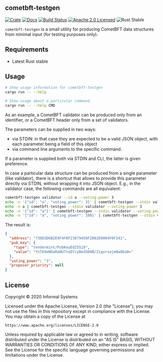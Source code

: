 ## cometbft-testgen

[![Crate][crate-image]][crate-link]
[![Docs][docs-image]][docs-link]
[![Build Status][build-image]][build-link]
[![Apache 2.0 Licensed][license-image]][license-link]
![Rust Stable][rustc-image]

`cometbft-testgen` is a small utility for producing CometBFT data
structures from minimal input (for testing purposes only).

## Requirements

- Latest Rust stable

## Usage

```bash
# Show usage information for cometbft-testgen
cargo run -- --help

# Show usage about a particular command
cargo run -- --help CMD
```

As an example, a CometBFT validator can be produced only from an identifier,
or a CometBFT header only from a set of validators.

The parameters can be supplied in two ways:
  - via STDIN: in that case they are expected to be a valid JSON object,
    with each parameter being a field of this object
  - via command line arguments to the specific command.

If a parameter is supplied both via STDIN and CLI, the latter is given preference.

In case a particular data structure can be produced from a single parameter
(like validator), there is a shortcut that allows to provide this parameter
directly via STDIN, without wrapping it into JSON object.
E.g., in the validator case, the following commands are all equivalent:

```bash
cometbft-testgen validator --id a --voting-power 3
echo -n '{"id": "a", "voting_power": 3}' | cometbft-testgen --stdin validator
echo -n a | cometbft-testgen --stdin validator --voting-power 3
echo -n '{"id": "a"}' | cometbft-testgen --stdin validator --voting-power 3
echo -n '{"id": "a", "voting_power": 100}' | cometbft-testgen --stdin validator --voting-power 3
```

The result is:

```json
{
  "address": "730D3D6B2E9F4F0F23879458F2D02E0004F0F241",
  "pub_key": {
    "type": "tendermint/PubKeyEd25519",
    "value": "YnT69eNDaRaNU7teDTcyBedSD0B/Ziqx+sejm0wQba0="
  },
  "voting_power": "3",
  "proposer_priority": null
}
```

## License

Copyright © 2020 Informal Systems

Licensed under the Apache License, Version 2.0 (the "License");
you may not use the files in this repository except in compliance with the License.
You may obtain a copy of the License at

    https://www.apache.org/licenses/LICENSE-2.0

Unless required by applicable law or agreed to in writing, software
distributed under the License is distributed on an "AS IS" BASIS,
WITHOUT WARRANTIES OR CONDITIONS OF ANY KIND, either express or implied.
See the License for the specific language governing permissions and
limitations under the License.

[//]: # (badges)

[crate-image]: https://img.shields.io/crates/v/cometbft-testgen.svg
[crate-link]: https://crates.io/crates/cometbft-testgen
[docs-image]: https://docs.rs/cometbft-testgen/badge.svg
[docs-link]: https://docs.rs/cometbft-testgen/
[build-image]: https://github.com/cometbft/cometbft-rs/workflows/Rust/badge.svg
[build-link]: https://github.com/cometbft/cometbft-rs/actions?query=workflow%3ARust
[license-image]: https://img.shields.io/badge/license-Apache2.0-blue.svg
[license-link]: https://github.com/cometbft/cometbft-rs/blob/main/LICENSE
[rustc-image]: https://img.shields.io/badge/rustc-stable-blue.svg

[//]: # (general links)
